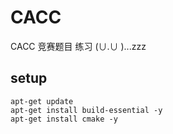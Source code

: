 # CACC
CACC 竞赛题目 练习 (∪.∪ )...zzz

## setup
```shell
apt-get update
apt-get install build-essential -y
apt-get install cmake -y
```